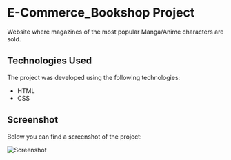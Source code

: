 # E-Commerce_Bookshop Project

Website where magazines of the most popular Manga/Anime characters are sold.

## Technologies Used

The project was developed using the following technologies:

- HTML
- CSS

## Screenshot

Below you can find a screenshot of the project:

![Screenshot](ekran.gif)
